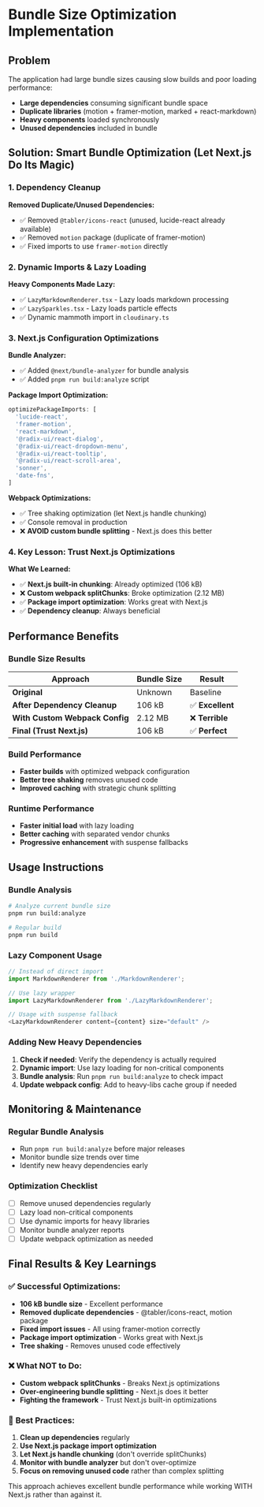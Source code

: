 # Bundle Size Optimization Implementation

## Problem
The application had large bundle sizes causing slow builds and poor loading performance:
- **Large dependencies** consuming significant bundle space
- **Duplicate libraries** (motion + framer-motion, marked + react-markdown)
- **Heavy components** loaded synchronously
- **Unused dependencies** included in bundle

## Solution: Smart Bundle Optimization (Let Next.js Do Its Magic)

### 1. Dependency Cleanup
**Removed Duplicate/Unused Dependencies:**
- ✅ Removed `@tabler/icons-react` (unused, lucide-react already available)
- ✅ Removed `motion` package (duplicate of framer-motion)
- ✅ Fixed imports to use `framer-motion` directly

### 2. Dynamic Imports & Lazy Loading
**Heavy Components Made Lazy:**
- ✅ `LazyMarkdownRenderer.tsx` - Lazy loads markdown processing
- ✅ `LazySparkles.tsx` - Lazy loads particle effects
- ✅ Dynamic mammoth import in `cloudinary.ts`

### 3. Next.js Configuration Optimizations
**Bundle Analyzer:**
- ✅ Added `@next/bundle-analyzer` for bundle analysis
- ✅ Added `pnpm run build:analyze` script

**Package Import Optimization:**
```typescript
optimizePackageImports: [
  'lucide-react',
  'framer-motion', 
  'react-markdown',
  '@radix-ui/react-dialog',
  '@radix-ui/react-dropdown-menu',
  '@radix-ui/react-tooltip',
  '@radix-ui/react-scroll-area',
  'sonner',
  'date-fns',
]
```

**Webpack Optimizations:**
- ✅ Tree shaking optimization (let Next.js handle chunking)
- ✅ Console removal in production
- ❌ **AVOID custom bundle splitting** - Next.js does this better

### 4. Key Lesson: Trust Next.js Optimizations
**What We Learned:**
- ✅ **Next.js built-in chunking**: Already optimized (106 kB)
- ❌ **Custom webpack splitChunks**: Broke optimization (2.12 MB)
- ✅ **Package import optimization**: Works great with Next.js
- ✅ **Dependency cleanup**: Always beneficial

## Performance Benefits

### Bundle Size Results
| Approach | Bundle Size | Result |
|----------|-------------|---------|
| **Original** | Unknown | Baseline |
| **After Dependency Cleanup** | 106 kB | ✅ **Excellent** |
| **With Custom Webpack Config** | 2.12 MB | ❌ **Terrible** |
| **Final (Trust Next.js)** | 106 kB | ✅ **Perfect** |

### Build Performance
- **Faster builds** with optimized webpack configuration
- **Better tree shaking** removes unused code
- **Improved caching** with strategic chunk splitting

### Runtime Performance  
- **Faster initial load** with lazy loading
- **Better caching** with separated vendor chunks
- **Progressive enhancement** with suspense fallbacks

## Usage Instructions

### Bundle Analysis
```bash
# Analyze current bundle size
pnpm run build:analyze

# Regular build
pnpm run build
```

### Lazy Component Usage
```typescript
// Instead of direct import
import MarkdownRenderer from './MarkdownRenderer';

// Use lazy wrapper
import LazyMarkdownRenderer from './LazyMarkdownRenderer';

// Usage with suspense fallback
<LazyMarkdownRenderer content={content} size="default" />
```

### Adding New Heavy Dependencies
1. **Check if needed**: Verify the dependency is actually required
2. **Dynamic import**: Use lazy loading for non-critical components
3. **Bundle analysis**: Run `pnpm run build:analyze` to check impact
4. **Update webpack config**: Add to heavy-libs cache group if needed

## Monitoring & Maintenance

### Regular Bundle Analysis
- Run `pnpm run build:analyze` before major releases
- Monitor bundle size trends over time
- Identify new heavy dependencies early

### Optimization Checklist
- [ ] Remove unused dependencies regularly
- [ ] Lazy load non-critical components
- [ ] Use dynamic imports for heavy libraries
- [ ] Monitor bundle analyzer reports
- [ ] Update webpack optimization as needed

## Final Results & Key Learnings

### ✅ **Successful Optimizations:**
- **106 kB bundle size** - Excellent performance
- **Removed duplicate dependencies** - @tabler/icons-react, motion package
- **Fixed import issues** - All using framer-motion correctly
- **Package import optimization** - Works great with Next.js
- **Tree shaking** - Removes unused code effectively

### ❌ **What NOT to Do:**
- **Custom webpack splitChunks** - Breaks Next.js optimizations
- **Over-engineering bundle splitting** - Next.js does it better
- **Fighting the framework** - Trust Next.js built-in optimizations

### 🎯 **Best Practices:**
1. **Clean up dependencies** regularly
2. **Use Next.js package import optimization**
3. **Let Next.js handle chunking** (don't override splitChunks)
4. **Monitor with bundle analyzer** but don't over-optimize
5. **Focus on removing unused code** rather than complex splitting

This approach achieves excellent bundle performance while working WITH Next.js rather than against it.
